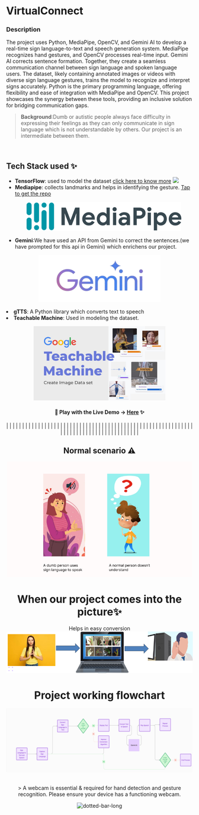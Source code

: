 
<h1>VirtualConnect</h1>
<h3>Description </h3>

The project uses Python, MediaPipe, OpenCV, and Gemini AI to develop a real-time sign language-to-text and speech generation system. MediaPipe recognizes hand gestures, and OpenCV processes real-time input. Gemini AI corrects sentence formation. Together, they create a seamless communication channel between sign language and spoken language users. The dataset, likely containing annotated images or videos with diverse sign language gestures, trains the model to recognize and interpret signs accurately. Python is the primary programming language, offering flexibility and ease of integration with MediaPipe and OpenCV. This project showcases the synergy between these tools, providing an inclusive solution for bridging communication gaps.
> **Background**:Dumb or autistic people always face difficulty in expressing their feelings as they can only communicate in sign language which is not understandable by others. Our project is an intermediate between them. 

<br/> 

## Tech Stack used ✨
- **TensorFlow**: used to model the dataset [click here to know more](https://www.tensorflow.org) <img src="https://github.com/google/mediapipe/assets/48355572/5205ea50-174c-4bb3-b2e9-b4564ad1a9c7" height="35.5px">
- **Mediapipe**: collects landmarks and helps in identifying the gesture. [Tap to get the repo](https://github.com/googlesamples/mediapipe)
  <p align="center"><img src="VirtualConnect%208b1efe88061b4234946400cc0b8beed5/VirtualConnect_c5ea835e103249a3a7bf94e229d80a04Untitled_1.png" ></p>
- **Gemini**:We have used an API from Gemini to correct the sentences.(we have prompted for this api in Gemini) which enrichens our project.
 <p align="center"> <img src="VirtualConnect%208b1efe88061b4234946400cc0b8beed5/VirtualConnect_c5ea835e103249a3a7bf94e229d80a04Untitled_2.png" ></p>
<li><b>gTTS</b>: A Python library which converts text to speech</li> 
<li> <b>Teachable Machine</b>: Used in modeling the dataset.<p align="center">  <center><img src="VirtualConnect%208b1efe88061b4234946400cc0b8beed5/VirtualConnect_c5ea835e103249a3a7bf94e229d80a04Untitled_4.png" alt="f"  height="200px"/><p/>
 
  

#### 🔸 Play with the Live Demo → [**Here**](https://atm-playground.netlify.app) ✨
|
|
|
|
|
|
|
|
|
|
|
|
|
|
|
|
|
|
|
|
|
|
|
|
|
|
|
|
|
|
|
|
|
|
|
|
|
|
|
|
|
|
|
|
|
|
|
|
|
|
|
|
|
|
|
|
|
|
|
|
|
|
|
|
|
|
|
|
|
|
|
|
|
|
|
|
|
|
|
|
|
|
|
|


## Normal scenario ⚠️
<p align="center"><img src="VirtualConnect%208b1efe88061b4234946400cc0b8beed5/VirtualConnect_c5ea835e103249a3a7bf94e229d80a04Untitled_5.png" alt="f" margin="100000000px" width="500"/></p>

 



<h1><b>When our project comes into the picture✨</b></h1>   

Helps in easy conversion
![Untitled](VirtualConnect%208b1efe88061b4234946400cc0b8beed5/Untitled.png)

# Project working flowchart

![Untitled](VirtualConnect%208b1efe88061b4234946400cc0b8beed5/Untitled%201.png)

<br/>
>  A webcam is essential & required for hand detection and gesture recognition. Please ensure your device has a functioning webcam.

<br/>

![dotted-bar-long](https://user-images.githubusercontent.com/48355572/263612162-32246a50-238b-48d7-aa6d-f1562b04ce3a.png)

<br/>

  





</ul>

